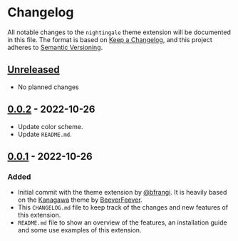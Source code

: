 # Changelog

All notable changes to the `nightingale` theme extension will be documented in this file. The format is based on [Keep a Changelog](https://keepachangelog.com/en/1.0.0/),
and this project adheres to [Semantic Versioning](https://semver.org/spec/v2.0.0.html).

## [Unreleased]
- No planned changes

## [0.0.2] - 2022-10-26
- Update color scheme.
- Update `README.md`.
## [0.0.1] - 2022-10-26
### Added
- Initial commit with the theme extension by [@bfrangi](https://github.com/bfrangi/). It is heavily based on the [Kanagawa](https://marketplace.visualstudio.com/items?itemName=BeeverFeever.kanagawa-vscode) theme by [BeeverFeever](https://marketplace.visualstudio.com/publishers/BeeverFeever).
- This `CHANGELOG.md` file to keep track of the changes and new features of this extension.
- `README.md` file to show an overview of the features, an installation guide and some use examples of this extension.

<!-- ### Changed

### Removed -->



[Unreleased]: https://github.com/bfrangi/vscode-nightingale-theme/compare/v0.0.2...HEAD
[0.0.2]: https://github.com/bfrangi/vscode-nightingale-theme/compare/v0.0.1...v0.0.2
[0.0.1]: https://github.com/bfrangi/vscode-nightingale-theme/releases/tag/v0.0.1 